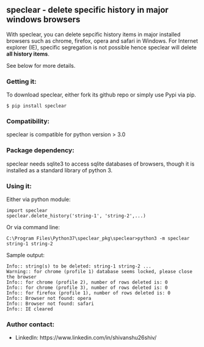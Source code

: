 <h2>speclear - delete specific history in major windows browsers</h2>

With speclear, you can delete sepcific history items in major installed browsers such as chrome, firefox, opera and safari in Windows.
For Internet explorer (IE), specific segregation is not possible hence speclear will delete <b>all history items</b>.

See below for more details.
<h3>Getting it:</h3>
To download speclear, either fork its github repo or simply use 
Pypi via pip.

	$ pip install speclear


<h3>Compatibility:</h3>
speclear is compatible for python version > 3.0

<h3>Package dependency:</h3>
speclear needs sqlite3 to access sqlite databases of browsers, though it is installed as a standard library of python 3. 

<h3>Using it:</h3>


Either via python module:

	import speclear
	speclear.delete_history('string-1', 'string-2',...)

Or via command line:

	C:\Program Files\Python37\speclear_pkg\speclear>python3 -m speclear string-1 string-2
	
Sample output:

	Info:: string(s) to be deleted: string-1 string-2 ...
	Warning:: for chrome (profile 1) database seems locked, please close the browser
	Info:: for chrome (profile 2), number of rows deleted is: 0
	Info:: for chrome (profile 3), number of rows deleted is: 0
	Info:: for firefox (profile 1), number of rows deleted is: 0
	Info:: Browser not found: opera
	Info:: Browser not found: safari
	Info:: IE cleared

<h3>Author contact:</h3>
<ul>
<li>LinkedIn: https://www.linkedin.com/in/shivanshu26shiv/</li>
</ul>
